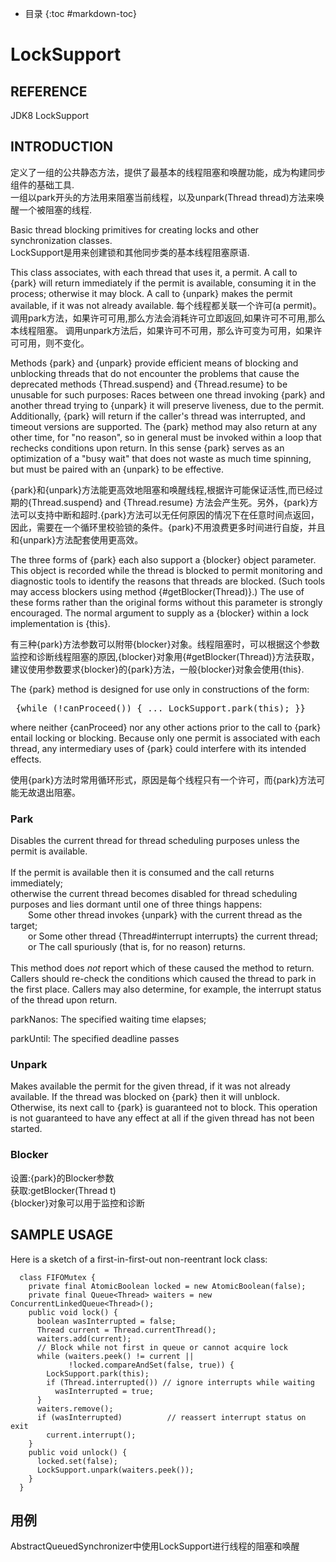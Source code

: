 - 目录
{:toc #markdown-toc}	

# LockSupport

## REFERENCE
JDK8 LockSupport


## INTRODUCTION

定义了一组的公共静态方法，提供了最基本的线程阻塞和唤醒功能，成为构建同步组件的基础工具.<br/>
一组以park开头的方法用来阻塞当前线程，以及unpark(Thread thread)方法来唤醒一个被阻塞的线程.

Basic thread blocking primitives for creating locks and other synchronization classes.<br/>
LockSupport是用来创建锁和其他同步类的基本线程阻塞原语.

This class associates, with each thread that uses it, a permit. A call to {park} will return immediately if the permit is available, consuming it in the process; otherwise it may block.  A call to {unpark} makes the permit available, if it was not already available. 
每个线程都关联一个许可(a permit)。调用park方法，如果许可可用,那么方法会消耗许可立即返回,如果许可不可用,那么本线程阻塞。
调用unpark方法后，如果许可不可用，那么许可变为可用，如果许可可用，则不变化。



Methods {park} and {unpark} provide efficient means of blocking and unblocking threads that do not encounter the problems that cause the deprecated methods {Thread.suspend} and {Thread.resume} to be unusable for such purposes: Races between one thread invoking {park} and another thread trying to {unpark} it will preserve liveness, due to the permit. Additionally, {park} will return if the caller's thread was interrupted, and timeout versions are supported. The {park} method may also return at any other time, for "no reason", so in general must be invoked within a loop that rechecks conditions upon return. In this sense {park} serves as an optimization of a "busy wait" that does not waste as much time  spinning, but must be paired with an {unpark} to be effective.


{park}和{unpark}方法能更高效地阻塞和唤醒线程,根据许可能保证活性,而已经过期的{Thread.suspend} and {Thread.resume} 方法会产生死。另外，{park}方法可以支持中断和超时.{park}方法可以无任何原因的情况下在任意时间点返回，因此，需要在一个循环里校验锁的条件。{park}不用浪费更多时间进行自旋，并且和{unpark}方法配套使用更高效。

The three forms of {park} each also support a {blocker} object parameter. This object is recorded while the thread is blocked to permit monitoring and diagnostic tools to identify the reasons that threads are blocked. (Such tools may access blockers using method {#getBlocker(Thread)}.) The use of these forms rather than the original forms without this parameter is strongly encouraged. The normal argument to supply as a {blocker} within a lock implementation is {this}.


有三种{park}方法参数可以附带{blocker}对象。线程阻塞时，可以根据这个参数监控和诊断线程阻塞的原因,{blocker}对象用{#getBlocker(Thread)}方法获取，建议使用参数要求{blocker}的{park}方法，一般{blocker}对象会使用{this}.

The {park} method is designed for use only in constructions of the form:
<pre> {while (!canProceed()) { ... LockSupport.park(this); }}</pre>
where neither {canProceed} nor any other actions prior to the call to {park} entail locking or blocking.  Because only one permit is associated with each thread, any intermediary uses of {park} could interfere with its intended effects.

使用{park}方法时常用循环形式，原因是每个线程只有一个许可，而{park}方法可能无故退出阻塞。



### Park

Disables the current thread for thread scheduling purposes unless the permit is available.
<br/><br/>
If the permit is available then it is consumed and the call returns immediately;<br/> 
otherwise the current thread becomes disabled for thread scheduling purposes and lies dormant until one of three things happens:
<br/>&ensp;&ensp;&ensp;&ensp;Some other thread invokes {unpark} with the current thread as the target;
<br/>&ensp;&ensp;&ensp;&ensp;or Some other thread {Thread#interrupt interrupts} the current thread; 
<br/>&ensp;&ensp;&ensp;&ensp;or The call spuriously (that is, for no reason) returns.
<br/><br/>
This method does <em>not</em> report which of these caused the method to return. Callers should re-check the conditions which caused the thread to park in the first place. Callers may also determine, for example, the interrupt status of the thread upon return.


parkNanos: The specified waiting time elapses;

parkUntil: The specified deadline passes



### Unpark

Makes available the permit for the given thread, if it was not already available.  If the thread was blocked on {park} then it will unblock.  Otherwise, its next call to {park} is guaranteed not to block. This operation is not guaranteed to have any effect at all if the given thread has not been started.

### Blocker

设置:{park}的Blocker参数<br/>
获取:getBlocker(Thread t)<br/>
{blocker}对象可以用于监控和诊断



## SAMPLE USAGE
Here is a sketch of a first-in-first-out non-reentrant lock class:

```
  class FIFOMutex {
    private final AtomicBoolean locked = new AtomicBoolean(false);
    private final Queue<Thread> waiters = new ConcurrentLinkedQueue<Thread>();
    public void lock() {
      boolean wasInterrupted = false;
      Thread current = Thread.currentThread();
      waiters.add(current);
      // Block while not first in queue or cannot acquire lock
      while (waiters.peek() != current ||
             !locked.compareAndSet(false, true)) {
        LockSupport.park(this);
        if (Thread.interrupted()) // ignore interrupts while waiting
          wasInterrupted = true;
      }
      waiters.remove();
      if (wasInterrupted)          // reassert interrupt status on exit
        current.interrupt();
    }
    public void unlock() {
      locked.set(false);
      LockSupport.unpark(waiters.peek());
    }
  }
```

## 用例
AbstractQueuedSynchronizer中使用LockSupport进行线程的阻塞和唤醒



